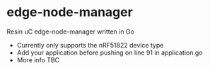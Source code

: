# edge-node-manager
Resin uC edge-node-manager written in Go

 - Currently only supports the nRF51822 device type
 - Add your application before pushing on line 91 in application.go
 - More info TBC